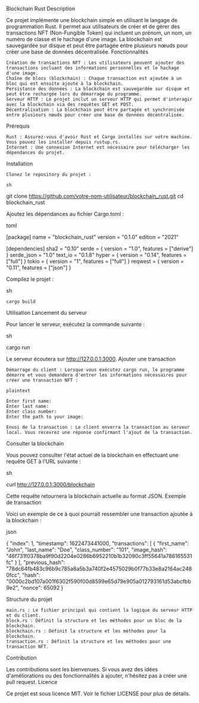 Blockchain Rust
Description

Ce projet implémente une blockchain simple en utilisant le langage de programmation Rust. Il permet aux utilisateurs de créer et de gérer des transactions NFT (Non-Fungible Token) qui incluent un prénom, un nom, un numéro de classe et le hachage d'une image. La blockchain est sauvegardée sur disque et peut être partagée entre plusieurs nœuds pour créer une base de données décentralisée.
Fonctionnalités

    Création de transactions NFT : Les utilisateurs peuvent ajouter des transactions incluant des informations personnelles et le hachage d'une image.
    Chaîne de blocs (blockchain) : Chaque transaction est ajoutée à un bloc qui est ensuite ajouté à la blockchain.
    Persistance des données : La blockchain est sauvegardée sur disque et peut être rechargée lors du démarrage du programme.
    Serveur HTTP : Le projet inclut un serveur HTTP qui permet d'interagir avec la blockchain via des requêtes GET et POST.
    Décentralisation : La blockchain peut être partagée et synchronisée entre plusieurs nœuds pour créer une base de données décentralisée.

Prérequis

    Rust : Assurez-vous d'avoir Rust et Cargo installés sur votre machine. Vous pouvez les installer depuis rustup.rs.
    Internet : Une connexion Internet est nécessaire pour télécharger les dépendances du projet.

Installation

    Clonez le repository du projet :

    sh

git clone https://github.com/votre-nom-utilisateur/blockchain_rust.git
cd blockchain_rust

Ajoutez les dépendances au fichier Cargo.toml :

toml

[package]
name = "blockchain_rust"
version = "0.1.0"
edition = "2021"

[dependencies]
sha2 = "0.10"
serde = { version = "1.0", features = ["derive"] }
serde_json = "1.0"
text_io = "0.1.8"
hyper = { version = "0.14", features = ["full"] }
tokio = { version = "1", features = ["full"] }
reqwest = { version = "0.11", features = ["json"] }

Compilez le projet :

sh

    cargo build

Utilisation
Lancement du serveur

Pour lancer le serveur, exécutez la commande suivante :

sh

cargo run

Le serveur écoutera sur http://127.0.0.1:3000.
Ajouter une transaction

    Démarrage du client : Lorsque vous exécutez cargo run, le programme démarre et vous demandera d'entrer les informations nécessaires pour créer une transaction NFT :

    plaintext

    Enter first name:
    Enter last name:
    Enter class number:
    Enter the path to your image:

    Envoi de la transaction : Le client enverra la transaction au serveur local. Vous recevrez une réponse confirmant l'ajout de la transaction.

Consulter la blockchain

Vous pouvez consulter l'état actuel de la blockchain en effectuant une requête GET à l'URL suivante :

sh

curl http://127.0.0.1:3000/blockchain

Cette requête retournera la blockchain actuelle au format JSON.
Exemple de transaction

Voici un exemple de ce à quoi pourrait ressembler une transaction ajoutée à la blockchain :

json

{
  "index": 1,
  "timestamp": 1622473441000,
  "transactions": [
    {
      "first_name": "John",
      "last_name": "Doe",
      "class_number": "101",
      "image_hash": "46f731f0378ba9f90d2204e0286b6952210b1b32090c3ff55641a786165531fc"
    }
  ],
  "previous_hash": "78dc64fb483c96b9c785a8a5b3a740f2e4575029b0f77b33e8a2164ac2480fcc",
  "hash": "0000c2bd107a001f6302f590f00d8599e65d79e905a012793161d53abcfbb9e2",
  "nonce": 65092
}

Structure du projet

    main.rs : Le fichier principal qui contient la logique du serveur HTTP et du client.
    block.rs : Définit la structure et les méthodes pour un bloc de la blockchain.
    blockchain.rs : Définit la structure et les méthodes pour la blockchain.
    transaction.rs : Définit la structure et les méthodes pour une transaction NFT.

Contribution

Les contributions sont les bienvenues. Si vous avez des idées d'améliorations ou des fonctionnalités à ajouter, n'hésitez pas à créer une pull request.
Licence

Ce projet est sous licence MIT. Voir le fichier LICENSE pour plus de détails.
